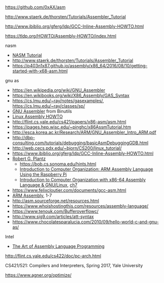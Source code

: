 https://github.com/0xAX/asm

http://www.staerk.de/thorsten/Tutorials/Assembler_Tutorial

http://www.ibiblio.org/gferg/ldp/GCC-Inline-Assembly-HOWTO.html

https://tldp.org/HOWTO/Assembly-HOWTO/index.html

nasm
- [NASM Tutorial](https://www.tutorialspoint.com/assembly_programming)
- http://www.staerk.de/thorsten/Tutorials/Assembler_Tutorial
- https://p403n1x87.github.io/assembly/x86_64/2016/08/10/getting-started-with-x68-asm.html

gnu as
- https://en.wikipedia.org/wiki/GNU_Assembler
- https://en.wikibooks.org/wiki/X86_Assembly/GAS_Syntax
- https://cs.lmu.edu/~ray/notes/gasexamples/, https://cs.lmu.edu/~ray/classes/sp/
- [GNU Assembler](https://sourceware.org/binutils/docs-2.35/as/) from Binutils
- [Linux Assembly HOWTO](https://tldp.org/HOWTO/html_single/Assembly-HOWTO/)
- http://flint.cs.yale.edu/cs421/papers/x86-asm/asm.html
- https://pages.hep.wisc.edu/~pinghc/x86AssmTutorial.htm
- http://esca.korea.ac.kr/Research/ARM/GNU_Assembler_Intro_ARM.pdf
- http://dbp-consulting.com/tutorials/debugging/basicAsmDebuggingGDB.html
- http://web.cecs.pdx.edu/~bjorn/CS200/linux_tutorial/
- https://www.ibiblio.org/gferg/ldp/GCC-Inline-Assembly-HOWTO.html
- [Robert G. Plantz](https://bob.cs.sonoma.edu/)
  - https://bob.cs.sonoma.edu/hints.html
  - [Introduction to Computer Organization: ARM Assembly Language Using the Raspberry Pi](http://bob.cs.sonoma.edu/IntroCompOrg-RPi)
  - [Introduction to Computer Organization with x86-64 Assembly Language & GNU/Linux](https://bob.cs.sonoma.edu/IntroCompOrg-x64/book.html), [ch7](https://bob.cs.sonoma.edu/IntroCompOrg-x64/bookch7.html)
- https://www.felixcloutier.com/documents/gcc-asm.html
- [ARM Assembly](https://azeria-labs.com/writing-arm-assembly-part-1/), 1-7
- http://asm.sourceforge.net/resources.html
- https://www.whoishostingthis.com/resources/assembly-language/
- https://www.tenouk.com/Bufferoverflowc/
- http://www.sig9.com/articles/att-syntax
- https://www.chocolatesparalucia.com/2010/09/hello-world-c-and-gnu-as/

Intel
- [The Art of Assembly Language Programming](http://flint.cs.yale.edu/cs421/papers/art-of-asm/pdf/)

http://flint.cs.yale.edu/cs422/doc/pc-arch.html

CS421/521: Compilers and Interpreters, Spring 2017, Yale University

https://www.agner.org/optimize/
